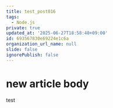 ```yaml
---
title: test_post016
tags:
  - Node.js
private: true
updated_at: '2025-06-27T18:58:40+09:00'
id: 693567830e69224e1c6a
organization_url_name: null
slide: false
ignorePublish: false
---
```

# new article body
test
